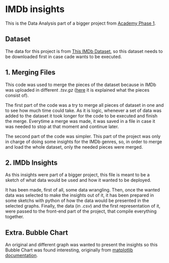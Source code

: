 # IMDb insights

This is the Data Analysis part of a bigger project from [Academy Phase 1](https://github.com/empathyco/academy-winter-batch-2022).

## Dataset

The data for this project is from [This IMDb Dataset](https://datasets.imdbws.com/), so this dataset needs to be downloaded first in case cade wants to be executed.

## 1. Merging Files

This code was used to merge the pieces of the dataset because in IMDb was uploaded in different _.tsv.gz_ ([here](https://www.imdb.com/interfaces/) it is explained what the pieces consist of). 

The first part of the code was a try to merge all pieces of dataset in one and to see how much time could take. As it is logic, whenever a set of data was added to the dataset it took longer for the code to be executed and finish the merge. Everytime a merge was made, it was saved in a file in case it was needed to stop at that moment and continue later.

The second part of the code was simpler. This part of the project was only in charge of doing some insights for the IMDb genres, so, in order to merge and load the whole dataset, only the needed pieces were merged.

## 2. IMDb Insights

As this insights were part of a bigger project, this file is meant to be a sketch of what data would be used and how it wanted to be deployed. 

It has been made, first of all, some data wrangling. Then, once the wanted data was selected to make the insights out of it, it has been prepared in some sketchs with python of how the data would be presented in the selected graphs. Finally, the data (in _.csv_) and the first representation of it, were passed to the front-end part of the project, that compile everything together.

## Extra. Bubble Chart

An original and different graph was wanted to present the insights so this Bubble Chart was found interesting, originally from [matplotlib documentation](https://matplotlib.org/3.5.1/_downloads/81bc179821dc9808604c256bcb20b3b0/packed_bubbles.py).
